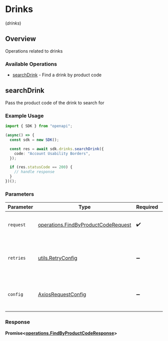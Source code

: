 # Drinks
(*drinks*)

## Overview

Operations related to drinks

### Available Operations

* [searchDrink](#searchdrink) - Find a drink by product code

## searchDrink

Pass the product code of the drink to search for

### Example Usage

```typescript
import { SDK } from "openapi";

(async() => {
  const sdk = new SDK();

  const res = await sdk.drinks.searchDrink({
    code: "Account Usability Borders",
  });

  if (res.statusCode == 200) {
    // handle response
  }
})();
```

### Parameters

| Parameter                                                                                  | Type                                                                                       | Required                                                                                   | Description                                                                                |
| ------------------------------------------------------------------------------------------ | ------------------------------------------------------------------------------------------ | ------------------------------------------------------------------------------------------ | ------------------------------------------------------------------------------------------ |
| `request`                                                                                  | [operations.FindByProductCodeRequest](../../models/operations/findbyproductcoderequest.md) | :heavy_check_mark:                                                                         | The request object to use for the request.                                                 |
| `retries`                                                                                  | [utils.RetryConfig](../../models/utils/retryconfig.md)                                     | :heavy_minus_sign:                                                                         | Configuration to override the default retry behavior of the client.                        |
| `config`                                                                                   | [AxiosRequestConfig](https://axios-http.com/docs/req_config)                               | :heavy_minus_sign:                                                                         | Available config options for making requests.                                              |


### Response

**Promise<[operations.FindByProductCodeResponse](../../models/operations/findbyproductcoderesponse.md)>**

